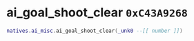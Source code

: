 # ai_goal_shoot_clear `0xC43A9268`

```lua
natives.ai_misc.ai_goal_shoot_clear(_unk0 --[[ number ]])
```